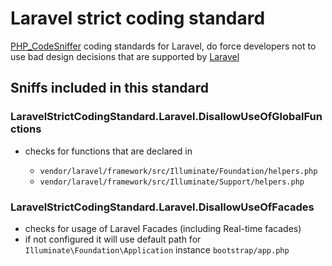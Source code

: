 # Laravel strict coding standard

[PHP_CodeSniffer](https://github.com/squizlabs/PHP_CodeSniffer) coding standards for Laravel,
do force developers not to use bad design decisions that are supported
by [Laravel](https://laravel.com)

## Sniffs included in this standard

### LaravelStrictCodingStandard.Laravel.DisallowUseOfGlobalFunctions

* checks for functions that are declared in

  * `vendor/laravel/framework/src/Illuminate/Foundation/helpers.php`
  * `vendor/laravel/framework/src/Illuminate/Support/helpers.php`

### LaravelStrictCodingStandard.Laravel.DisallowUseOfFacades

* checks for usage of Laravel Facades (including Real-time facades)
* if not configured it will use default path for `Illuminate\Foundation\Application`
instance `bootstrap/app.php`